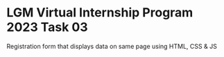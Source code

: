 # LGM Virtual Internship Program 2023 Task 03

Registration form that displays data on same page using HTML, CSS &amp; JS
